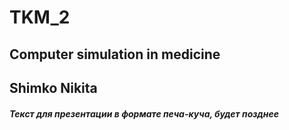 # TKM_2
## Computer simulation in medicine
## Shimko Nikita 
##### Текст для презентации в формате печа-куча, будет позднее
